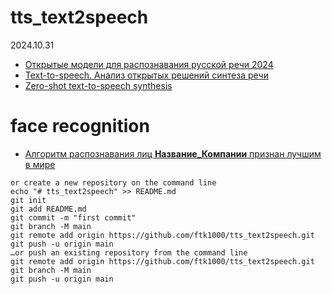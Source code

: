 # tts_text2speech

2024.10.31

* [Открытые модели для распознавания русской речи 2024](https://alphacephei.com/nsh/2024/04/14/russian-models.html)
* [Text-to-speech. Анализ открытых решений синтеза речи](https://habr.com/ru/companies/ntechlab/articles/854724/)
* [Zero-shot text-to-speech synthesis](https://voicebox.metademolab.com/zs_tts.html)


# face recognition
* [Алгоритм распознавания лиц **Название_Компании** признан лучшим в мире](https://habr.com/ru/companies/ntechlab/articles/594575/)

```
or create a new repository on the command line
echo "# tts_text2speech" >> README.md
git init
git add README.md
git commit -m "first commit"
git branch -M main
git remote add origin https://github.com/ftk1000/tts_text2speech.git
git push -u origin main
…or push an existing repository from the command line
git remote add origin https://github.com/ftk1000/tts_text2speech.git
git branch -M main
git push -u origin main
```

